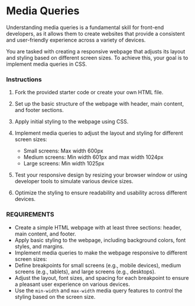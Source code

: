 # Media Queries

Understanding media queries is a fundamental skill for front-end developers, as it allows them to create websites that provide a consistent and user-friendly experience across a variety of devices.

You are tasked with creating a responsive webpage that adjusts its layout and styling based on different screen sizes. To achieve this, your goal is to implement media queries in CSS.

### Instructions

1. Fork the provided starter code or create your own HTML file.
2. Set up the basic structure of the webpage with header, main content, and footer sections.
3. Apply initial styling to the webpage using CSS.
4. Implement media queries to adjust the layout and styling for different screen sizes:

   - Small screens: Max width 600px
   - Medium screens: Min width 601px and max width 1024px
   - Large screens: Min width 1025px

5. Test your responsive design by resizing your browser window or using developer tools to simulate various device sizes.
6. Optimize the styling to ensure readability and usability across different devices.

### REQUIREMENTS

- Create a simple HTML webpage with at least three sections: header, main content, and footer.
- Apply basic styling to the webpage, including background colors, font styles, and margins.
- Implement media queries to make the webpage responsive to different screen sizes:
- Define breakpoints for small screens (e.g., mobile devices), medium screens (e.g., tablets), and large screens (e.g., desktops).
- Adjust the layout, font sizes, and spacing for each breakpoint to ensure a pleasant user experience on various devices.
- Use the `min-width` and `max-width` media query features to control the styling based on the screen size.
